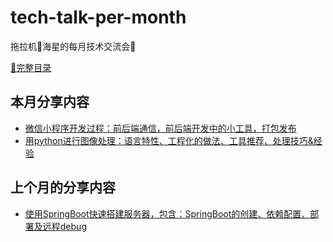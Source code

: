 # tech-talk-per-month
拖拉机:tractor:海星的每月技术交流会:speech_balloon:

[:book:完整目录](Contents.md)

## 本月分享内容

- [微信小程序开发过程：前后端通信，前后端开发中的小工具，打包发布](https://github.com/starfish-the-tractor/tech-talk-per-month/projects/1#card-33523393)
- [用python进行图像处理：语言特性、工程化的做法、工具推荐、处理技巧&经验](https://github.com/starfish-the-tractor/tech-talk-per-month/projects/1#card-33388516)


## 上个月的分享内容

- [使用SpringBoot快速搭建服务器，包含：SpringBoot的创建、依赖配置、部署及远程debug](https://github.com/starfish-the-tractor/tech-talk-per-month/projects/1#card-31169210)
